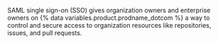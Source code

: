 SAML single sign-on (SSO) gives organization owners and enterprise owners on {% data variables.product.prodname_dotcom %} a way to control and secure access to organization resources like repositories, issues, and pull requests.
